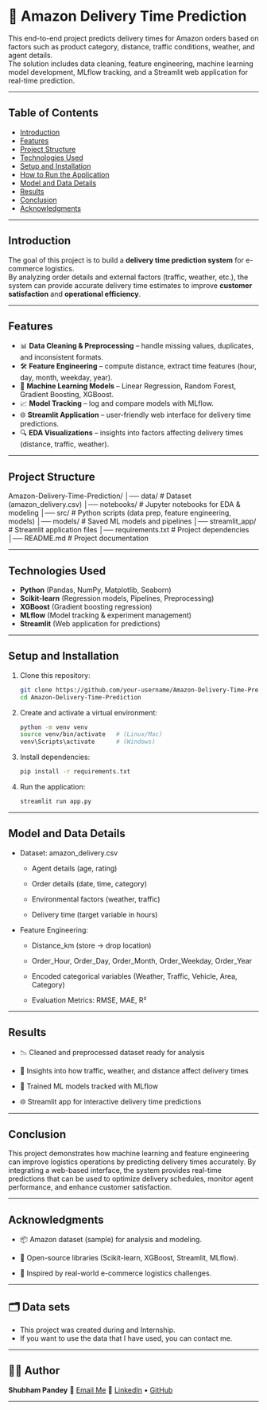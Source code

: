 # **🚚 Amazon Delivery Time Prediction**

This end-to-end project predicts delivery times for Amazon orders based on factors such as product category, distance, traffic conditions, weather, and agent details.  
The solution includes data cleaning, feature engineering, machine learning model development, MLflow tracking, and a Streamlit web application for real-time prediction.  

---

## **Table of Contents**
- [Introduction](#introduction)
- [Features](#features)
- [Project Structure](#project-structure)
- [Technologies Used](#technologies-used)
- [Setup and Installation](#setup-and-installation)
- [How to Run the Application](#how-to-run-the-application)
- [Model and Data Details](#model-and-data-details)
- [Results](#results)
- [Conclusion](#conclusion)
- [Acknowledgments](#acknowledgments)

---

## **Introduction**

The goal of this project is to build a **delivery time prediction system** for e-commerce logistics.  
By analyzing order details and external factors (traffic, weather, etc.), the system can provide accurate delivery time estimates to improve **customer satisfaction** and **operational efficiency**.  

---

## **Features**
- 📊 **Data Cleaning & Preprocessing** – handle missing values, duplicates, and inconsistent formats.  
- 🛠 **Feature Engineering** – compute distance, extract time features (hour, day, month, weekday, year).  
- 🤖 **Machine Learning Models** – Linear Regression, Random Forest, Gradient Boosting, XGBoost.  
- 📈 **Model Tracking** – log and compare models with MLflow.  
- 🌐 **Streamlit Application** – user-friendly web interface for delivery time predictions.  
- 🔍 **EDA Visualizations** – insights into factors affecting delivery times (distance, traffic, weather).  

---

## **Project Structure**
Amazon-Delivery-Time-Prediction/
│── data/ # Dataset (amazon_delivery.csv)
│── notebooks/ # Jupyter notebooks for EDA & modeling
│── src/ # Python scripts (data prep, feature engineering, models)
│── models/ # Saved ML models and pipelines
│── streamlit_app/ # Streamlit application files
│── requirements.txt # Project dependencies
│── README.md # Project documentation

---

## **Technologies Used**
- **Python** (Pandas, NumPy, Matplotlib, Seaborn)  
- **Scikit-learn** (Regression models, Pipelines, Preprocessing)  
- **XGBoost** (Gradient boosting regression)  
- **MLflow** (Model tracking & experiment management)  
- **Streamlit** (Web application for predictions)  

---

## **Setup and Installation**
1. Clone this repository:
   ```bash
   git clone https://github.com/your-username/Amazon-Delivery-Time-Prediction.git
   cd Amazon-Delivery-Time-Prediction
2. Create and activate a virtual environment:
    ```bash
    python -m venv venv
    source venv/bin/activate   # (Linux/Mac)
    venv\Scripts\activate      # (Windows)
3. Install dependencies:
    ```bash
    pip install -r requirements.txt
4. Run the application:
    ```bash
    streamlit run app.py

---

## **Model and Data Details**
- Dataset: amazon_delivery.csv

    - Agent details (age, rating)

    - Order details (date, time, category)

    - Environmental factors (weather, traffic)

    - Delivery time (target variable in hours)

- Feature Engineering:

    - Distance_km (store → drop location)

    - Order_Hour, Order_Day, Order_Month, Order_Weekday, Order_Year

    - Encoded categorical variables (Weather, Traffic, Vehicle, Area, Category)

    - Evaluation Metrics: RMSE, MAE, R²

---

## **Results**
- 📉 Cleaned and preprocessed dataset ready for analysis

- 🔎 Insights into how traffic, weather, and distance affect delivery times

- 🤖 Trained ML models tracked with MLflow

- 🌐 Streamlit app for interactive delivery time predictions

---

## **Conclusion**
This project demonstrates how machine learning and feature engineering can improve logistics operations by predicting delivery times accurately.
By integrating a web-based interface, the system provides real-time predictions that can be used to optimize delivery schedules, monitor agent performance, and enhance customer satisfaction.

---

## **Acknowledgments**
- 📦 Amazon dataset (sample) for analysis and modeling.

- 🔧 Open-source libraries (Scikit-learn, XGBoost, Streamlit, MLflow).

- 🙌 Inspired by real-world e-commerce logistics challenges.

---

## 🗂️ Data sets
* This project was created during and Internship.
* If you want to use the data that I have used, you can contact me.

---

## 🙋‍♂️ Author

**Shubham Pandey**
📧 [Email Me](mailto:shubhamppandey1084@gmail.com)
🔗 [LinkedIn](https://www.linkedin.com/in/shubham-pandey-6a65a524a/) • [GitHub](https://github.com/Shubhampandey1git)

---